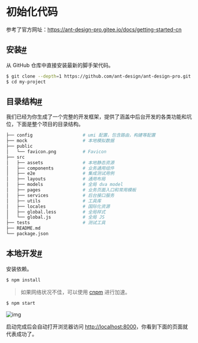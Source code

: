 # 初始化代码



参考了官方网址：https://ant-design-pro.gitee.io/docs/getting-started-cn



## 安装[#](https://ant-design-pro.gitee.io/docs/getting-started-cn#%E5%AE%89%E8%A3%85)

从 GitHub 仓库中直接安装最新的脚手架代码。

```bash
$ git clone --depth=1 https://github.com/ant-design/ant-design-pro.git my-project
$ cd my-project
```

## 目录结构[#](https://ant-design-pro.gitee.io/docs/getting-started-cn#%E7%9B%AE%E5%BD%95%E7%BB%93%E6%9E%84)

我们已经为你生成了一个完整的开发框架，提供了涵盖中后台开发的各类功能和坑位，下面是整个项目的目录结构。

```bash
├── config                   # umi 配置，包含路由，构建等配置
├── mock                     # 本地模拟数据
├── public
│   └── favicon.png          # Favicon
├── src
│   ├── assets               # 本地静态资源
│   ├── components           # 业务通用组件
│   ├── e2e                  # 集成测试用例
│   ├── layouts              # 通用布局
│   ├── models               # 全局 dva model
│   ├── pages                # 业务页面入口和常用模板
│   ├── services             # 后台接口服务
│   ├── utils                # 工具库
│   ├── locales              # 国际化资源
│   ├── global.less          # 全局样式
│   └── global.js            # 全局 JS
├── tests                    # 测试工具
├── README.md
└── package.json
```

## 本地开发[#](https://ant-design-pro.gitee.io/docs/getting-started-cn#%E6%9C%AC%E5%9C%B0%E5%BC%80%E5%8F%91)

安装依赖。

```bash
$ npm install
```

> 如果网络状况不佳，可以使用 [cnpm](https://cnpmjs.org/) 进行加速。

```bash
$ npm start
```

![img](https://gw.alipayobjects.com/zos/rmsportal/uHAzKpIQDMGdmjIxZLOV.png)

启动完成后会自动打开浏览器访问 [http://localhost:8000](http://localhost:8000/)，你看到下面的页面就代表成功了。